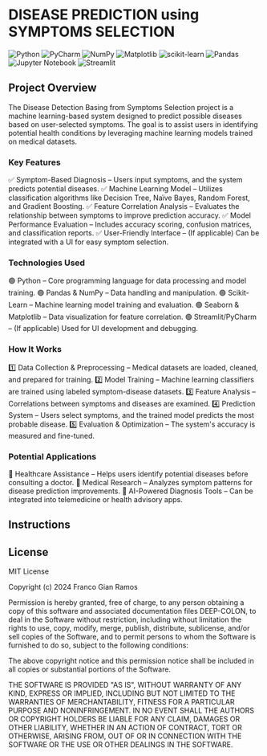 # DISEASE PREDICTION using SYMPTOMS SELECTION

![Python](https://img.shields.io/badge/python-3670A0?style=for-the-badge&logo=python&logoColor=ffdd54)
![PyCharm](https://img.shields.io/badge/pycharm-143?style=for-the-badge&logo=pycharm&logoColor=black&color=black&labelColor=green)
![NumPy](https://img.shields.io/badge/numpy-%23013243.svg?style=for-the-badge&logo=numpy&logoColor=white)
![Matplotlib](https://img.shields.io/badge/Matplotlib-%23ffffff.svg?style=for-the-badge&logo=Matplotlib&logoColor=black)
![scikit-learn](https://img.shields.io/badge/scikit--learn-%23F7931E.svg?style=for-the-badge&logo=scikit-learn&logoColor=white)
![Pandas](https://img.shields.io/badge/pandas-%23150458.svg?style=for-the-badge&logo=pandas&logoColor=white)
![Jupyter Notebook](https://img.shields.io/badge/jupyter-%23FA0F00.svg?style=for-the-badge&logo=jupyter&logoColor=white)
![Streamlit](https://img.shields.io/badge/Streamlit-%23FE4B4B.svg?style=for-the-badge&logo=streamlit&logoColor=white)

## Project Overview
The Disease Detection Basing from Symptoms Selection project is a machine learning-based system designed to predict possible diseases based on user-selected symptoms. The goal is to assist users in identifying potential health conditions by leveraging machine learning models trained on medical datasets.

### Key Features
✅ Symptom-Based Diagnosis – Users input symptoms, and the system predicts potential diseases.
✅ Machine Learning Model – Utilizes classification algorithms like Decision Tree, Naïve Bayes, Random Forest, and Gradient Boosting.
✅ Feature Correlation Analysis – Evaluates the relationship between symptoms to improve prediction accuracy.
✅ Model Performance Evaluation – Includes accuracy scoring, confusion matrices, and classification reports.
✅ User-Friendly Interface – (If applicable) Can be integrated with a UI for easy symptom selection.

### Technologies Used
🟢 Python – Core programming language for data processing and model training.
🟢 Pandas & NumPy – Data handling and manipulation.
🟢 Scikit-Learn – Machine learning model training and evaluation.
🟢 Seaborn & Matplotlib – Data visualization for feature correlation.
🟢 Streamlit/PyCharm – (If applicable) Used for UI development and debugging.

### How It Works
1️⃣ Data Collection & Preprocessing – Medical datasets are loaded, cleaned, and prepared for training.
2️⃣ Model Training – Machine learning classifiers are trained using labeled symptom-disease datasets.
3️⃣ Feature Analysis – Correlations between symptoms and diseases are examined.
4️⃣ Prediction System – Users select symptoms, and the trained model predicts the most probable disease.
5️⃣ Evaluation & Optimization – The system's accuracy is measured and fine-tuned.

### Potential Applications
📌 Healthcare Assistance – Helps users identify potential diseases before consulting a doctor.
📌 Medical Research – Analyzes symptom patterns for disease prediction improvements.
📌 AI-Powered Diagnosis Tools – Can be integrated into telemedicine or health advisory apps.

## Instructions



## License

MIT License

Copyright (c) 2024 Franco Gian Ramos

Permission is hereby granted, free of charge, to any person obtaining a copy
of this software and associated documentation files DEEP-COLON, to deal
in the Software without restriction, including without limitation the rights
to use, copy, modify, merge, publish, distribute, sublicense, and/or sell
copies of the Software, and to permit persons to whom the Software is
furnished to do so, subject to the following conditions:

The above copyright notice and this permission notice shall be included in all
copies or substantial portions of the Software.

THE SOFTWARE IS PROVIDED "AS IS", WITHOUT WARRANTY OF ANY KIND, EXPRESS OR
IMPLIED, INCLUDING BUT NOT LIMITED TO THE WARRANTIES OF MERCHANTABILITY,
FITNESS FOR A PARTICULAR PURPOSE AND NONINFRINGEMENT. IN NO EVENT SHALL THE
AUTHORS OR COPYRIGHT HOLDERS BE LIABLE FOR ANY CLAIM, DAMAGES OR OTHER
LIABILITY, WHETHER IN AN ACTION OF CONTRACT, TORT OR OTHERWISE, ARISING FROM,
OUT OF OR IN CONNECTION WITH THE SOFTWARE OR THE USE OR OTHER DEALINGS IN THE
SOFTWARE.

